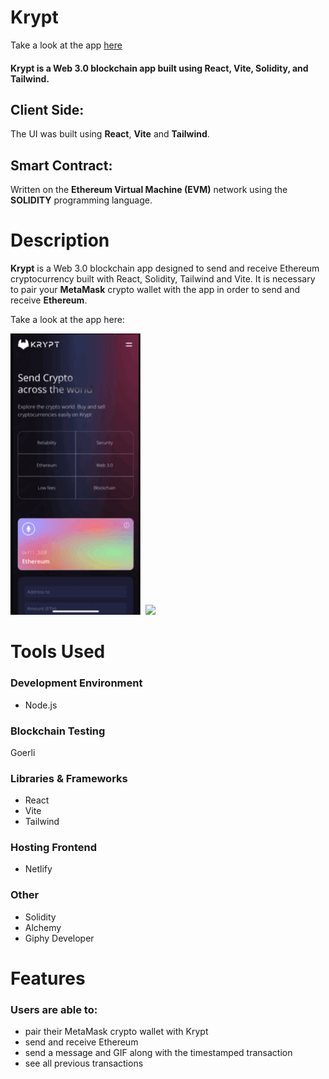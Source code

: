 # Krypt 

Take a look at the app [here](https://krypt-transfer-app.netlify.app/)

#### Krypt is a Web 3.0 blockchain app built using React, Vite, Solidity, and Tailwind.


## Client Side:
The UI was built using **React**, **Vite** and **Tailwind**.

## Smart Contract:
Written on the **Ethereum Virtual Machine (EVM)** network using the **SOLIDITY** programming language.

# Description
**Krypt** is a Web 3.0 blockchain app designed to send and receive Ethereum cryptocurrency built with React, Solidity, Tailwind and Vite. It is necessary to pair your **MetaMask** crypto wallet with the app in order to send and receive **Ethereum**. 

Take a look at the app here:

<kbd>
<img src="readme-images/krypt.gif" height="450"/>
</kbd>

<kbd>
<img src="imgs_readme/yariga.png"/>
</kbd>


# Tools Used

### Development Environment
* Node.js

### Blockchain Testing
Goerli

### Libraries & Frameworks
* React 
* Vite
* Tailwind 

### Hosting Frontend
* Netlify

### Other
* Solidity
* Alchemy
* Giphy Developer

# Features

### Users are able to:

* pair their MetaMask crypto wallet with Krypt
* send and receive Ethereum
* send a message and GIF along with the timestamped transaction
* see all previous transactions

</body>
